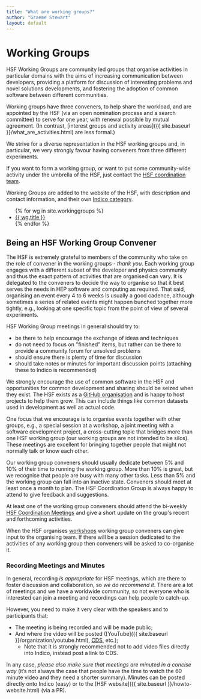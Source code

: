 ```yaml
---
title: "What are working groups?"
author: "Graeme Stewart"
layout: default
---
```


# Working Groups

HSF Working Groups are community led groups that organise activities in
particular domains with the aims of increasing communication between developers,
providing a platform for discussion of interesting problems and novel solutions
developments, and fostering the adoption of common software between different
communities.

Working groups have three conveners, to help share the workload, and are
appointed by the HSF (via an open nomination process and a search committee) to
serve for one year, with renewal possible by mutual agreement. (In contrast,
[interest groups and activity
areas]({{ site.baseurl }}/what_are_activities.html) are less formal.)

We strive for a diverse representation in the HSF working groups and, in
particular, we very strongly favour having conveners from three different
experiments.

If you want to form a working group, or want to put some community-wide activity
under the umbrella of the HSF, just contact the
[HSF coordination team](mailto:hsf-coordination@googlegroups.com).

Working Groups are added to the website of the HSF, with description and contact
information, and their own
[Indico category](https://indico.cern.ch/category/7972/).

<ul class="list">
{% for wg in site.workinggroups %}
  <li> <a href="{{ wg.url }}">{{ wg.title }}</a></li>
{% endfor %}
</ul>

## Being an HSF Working Group Convener

The HSF is extremely grateful to members of the community who take on the role
of convener in the working groups - _thank you_. Each working group engages with
a different subset of the developer and physics community and thus the exact
pattern of activities that are organised can vary. It is delegated to the
conveners to decide the way to organise so that it best serves the needs in HEP
software and computing as required. That said, organising an event every 4 to 6
weeks is usually a good cadence, although sometimes a series of related events
might happen bunched together more tightly, e.g., looking at one specific topic
from the point of view of several experiments.

HSF Working Group meetings in general should try to:

- be there to help encourage the exchange of ideas and techniques
- do not need to focus on "finished" items, but rather can be there to provide a
  community forum for unsolved problems
- should ensure there is plenty of time for discussion
- should take notes or minutes for important discussion points (attaching these
  to Indico is recommended)

We strongly encourage the use of common software in the HSF and opportunities
for common development and sharing should be seized when they exist. The HSF
exists as a [GitHub organisation](https://github.com/HSF) and is happy to host
projects to help them grow. This can include things like common datasets used in
development as well as actual code.

One focus that we encourage is to organise events together with other groups,
e.g., a special session at a workshop, a joint meeting with a software
development project, a cross-cutting topic that bridges more than one HSF
working group (our working groups are not intended to be silos). These meetings
are excellent for bringing together people that might not normally talk or know
each other.

Our working group conveners should usually dedicate between 5% and 10% of their
time to running the working group. More than 10% is great, but we recognise that
people are busy with many other tasks. Less than 5% and the working group can
fall into an inactive state. Conveners should meet at least once a month to
plan. The HSF Coordination Group is always happy to attend to give feedback and
suggestions.

At least one of the working group conveners should attend the bi-weekly
[HSF Coordination Meetings](https://indico.cern.ch/category/7970/) and give a
short update on the group's recent and forthcoming activities.

When the HSF organises [workshops](https://indico.cern.ch/category/7971/)
working group conveners can give input to the organising team. If there will be
a session dedicated to the activities of any working group then conveners will
be asked to co-organise it.

### Recording Meetings and Minutes

In general, recording _is appropriate_ for HSF meetings, which are there to
foster discussion and collaboration, so _we do recommend it_. There are a lot of
meetings and we have a worldwide community, so not everyone who is interested
can join a meeting and recordings can help people to catch-up.

However, you need to make it very clear with the speakers and to participants
that:

- The meeting is being recorded and will be made public;
- And where the video will be posted
  ([YouTube]({{ site.baseurl }}/organization/youtube.html),
  [CDS](http://cds.cern.ch/record/2289430), etc.);
  - Note that it is strongly recommended not to add video files directly into
    Indico, instead post a link to CDS.

In any case, _please also make sure that meetings are minuted in a concise way_
(it’s not always the case that people have the time to watch the 60 minute video
and they need a shorter summary). Minutes can be posted directly onto Indico
(easy) or to the [HSF website]({{ site.baseurl }}/howto-website.html) (via a
PR).
